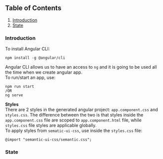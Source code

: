 ## Table of Contents

1. [Introduction](#introduction)
2. [State](#state)

### Introduction

To install Angular CLI:

```
npm install -g @angular/cli
```

Angular CLI allows us to have an access to `ng` and it is going to be used all the time when we create angular app.\
To run/start an app, use:

```
npm run start
/OR
ng serve
```

**Styles**\
There are 2 styles in the generated angular project: `app.component.css` and `styles.css`. The difference between the two is that styles inside the `app.component.css` file are scoped to `app.component.html` file, while `styles.css` file styles are applicable globally.\
To apply styles from `sematic-ui-css`, use inside the `styles.css` file:

```
@import "semantic-ui-css/semantic.css";
```

### State
